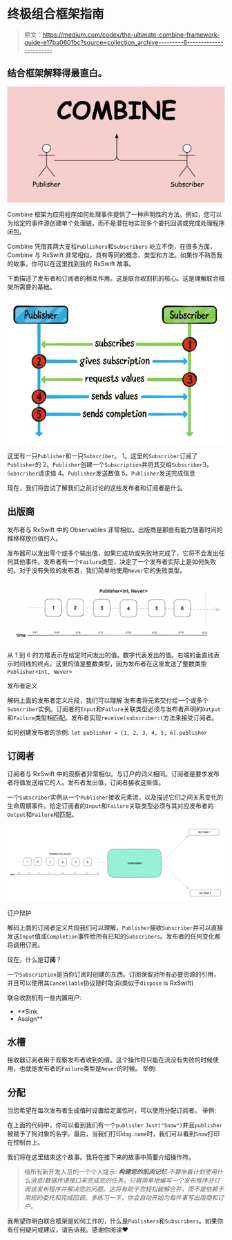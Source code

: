 # 终极组合框架指南

> 原文：<https://medium.com/codex/the-ultimate-combine-framework-guide-e17ba0601bc?source=collection_archive---------6----------------------->

## 结合框架解释得最直白。

![](img/52bd0830f0309c77317b3820e46601d9.png)

Combine 框架为应用程序如何处理事件提供了一种声明性的方法。例如，您可以为给定的事件源创建单个处理链，而不是潜在地实现多个委托回调或完成处理程序闭包。

Combine 凭借其两大支柱`Publishers`和`Subscribers`
屹立不倒，在很多方面，Combine 与 RxSwift 非常相似，具有等同的概念、类型和方法。如果你不熟悉我的故事，你可以在这里找到我的 RxSwift 故事。

下面描述了发布者和订阅者的相互作用。这是联合收割机的核心。这是理解联合框架所需要的基础。

![](img/50aa0104c34f56ffe5869a0f64d286b4.png)

这里有一只`Publisher`和一只`Subscriber`。
1。这里的`Subscriber`订阅了`Publisher`的
2。`Publisher`创建一个`Subscription`并将其交给`Subscriber`3。`Subscriber`请求值
4。`Publisher`发送数值
5。`Publisher`发送完成信息

现在，我们将尝试了解我们之前讨论的这些发布者和订阅者是什么

## 出版商

发布者与 RxSwift 中的 Observables 非常相似。出版商是那些有能力随着时间的推移释放价值的人。

发布器可以发出零个或多个输出值，如果它成功或失败地完成了，它将不会发出任何其他事件。发布者有一个`Failure`类型，决定了一个发布者实际上是如何失败的。对于没有失败的发布者，我们简单地使用`Never`它的失败类型。

![](img/0c293a5cf1b0d8c9a1530a1c40d8a1de.png)

从 1 到 6 的方框表示在给定时间发出的值。数字代表发出的值。右端的垂直线表示时间线的终点。这里的值是整数类型，因为发布者在这里发送了整数类型`Publisher<Int, Never>`

发布者定义

解码上面的发布者定义片段，我们可以理解
发布者将元素交付给一个或多个`Subscriber`实例。订阅者的`Input`和`Failure`关联类型必须与发布者声明的`Output`和`Failure`类型相匹配。发布者实现`receive(subscriber:)`方法来接受订阅者。

如何创建发布者的示例:
`let publisher = [1, 2, 3, 4, 5, 6].publisher`

## 订阅者

订阅者与 RxSwift 中的观察者非常相似。与订户的词义相同。订阅者是要求发布者将值发送给它的人。发布者发出值，订阅者接收这些值。

一个`Subscriber`实例从一个`Publisher`接收元素流，以及描述它们之间关系变化的生命周期事件。给定订阅者的`Input`和`Failure`关联类型必须与其对应发布者的`Output`和`Failure`相匹配。

![](img/4a7fbd5753e6c5b56fbec44132b45837.png)

订户辩护

解码上面的订阅者定义片段我们可以理解，`Publisher`接收`Subscriber`并可以直接发送`Input`值或`Completion`事件给所有已知的`Subscribers`。发布者的任何变化都将调用订阅。

现在，什么是**订阅**？

一个`Subscription`是当你订阅时创建的东西。订阅保留对所有必要资源的引用，并且可以使用其`Cancellable`协议随时取消(类似于`dispose` is RxSwift)

联合收割机有一些内置用户:
- **Sink
- Assign**

## **水槽**

接收器订阅者用于观察发布者收到的值。这个操作符只能在流没有失败的时候使用，也就是发布者的`Failure`类型是`Never`的时候。
举例:

## **分配**

当您希望在每次发布者生成值时设置给定属性时，可以使用分配订阅者。
举例:

在上面的代码中，你可以看到我们有一个`publisher` `Just("Snow")`并且`publisher`被赋予了狗对象的名字。最后，当我们打印`dog.name`时，我们可以看到`Snow`打印在控制台上。

我们将在这里结束这个故事。我将在接下来的故事中简要介绍操作符。

> 给所有新开发人员的一个个人提示: ***构建您的肌肉记忆*** *不要坐着计划使用什么消息/数据传递接口来完成您的任务，只需简单地编写一个发布程序并订阅该发布程序并解决您的问题。这将有助于您轻松破解合并，而不是依赖于常规的委托和完成回调。多练习一下，你会自动开始为每件事写出版商和订户。*

我希望你明白联合框架是如何工作的，什么是`Publishers`和`Subscribers`。如果你有任何疑问或建议，请告诉我。感谢你阅读❤